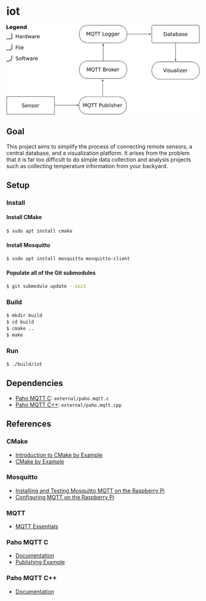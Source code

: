 # iot

![System Diagram](media/final/system_diagram.png)

## Goal

This project aims to simplify the process of connecting remote sensors, a central database, and a visualization platform. It arises from the problem that it is far too difficult to do simple data collection and analysis projects such as collecting temperature information from your backyard.

## Setup

### Install

#### Install CMake

```bash
$ sudo apt install cmake
```

#### Install Mosquitto

```bash
$ sudo apt install mosquitto mosquitto-client
```

#### Populate all of the Git submodules

```bash
$ git submodule update --init
```

### Build

```bash
$ mkdir build
$ cd build
$ cmake ..
$ make
```

### Run

```bash
$ ./build/iot
```

## Dependencies

* [Paho MQTT C](https://github.com/eclipse/paho.mqtt.c): `external/paho.mqtt.c`
* [Paho MQTT C++](https://github.com/eclipse/paho.mqtt.cpp): `external/paho.mqtt.cpp`

## References

### CMake

* [Introduction to CMake by Example](http://derekmolloy.ie/hello-world-introductions-to-cmake/#Example_3_Building_a_Shared_Library_so)
* [CMake by Example](https://mirkokiefer.com/cmake-by-example-f95eb47d45b1)

### Mosquitto

* [Installing and Testing Mosquitto MQTT on the Raspberry Pi](http://www.switchdoc.com/2016/02/tutorial-installing-and-testing-mosquitto-mqtt-on-raspberry-pi/)
* [Configuring MQTT on the Raspberry Pi](http://www.switchdoc.com/2016/02/tutorial-installing-and-testing-mosquitto-mqtt-on-raspberry-pi/)

### MQTT

* [MQTT Essentials](https://www.hivemq.com/mqtt-essentials/)

### Paho MQTT C

* [Documentation](http://www.eclipse.org/paho/files/mqttdoc/MQTTClient/html/index.html)
* [Publishing Example](https://www.eclipse.org/paho/clients/c/)

### Paho MQTT C++

* [Documentation](http://www.eclipse.org/paho/files/cppdoc/index.html)
